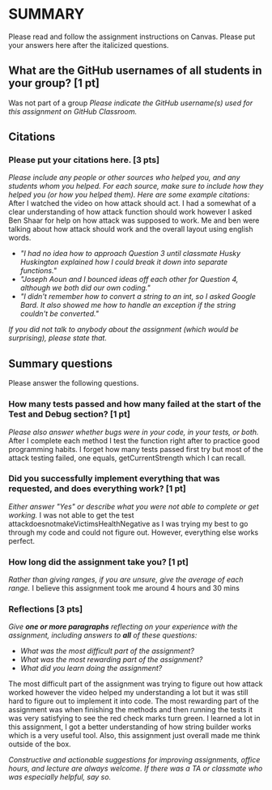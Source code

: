 # SUMMARY

Please read and follow the assignment instructions on Canvas. Please put your answers here after the italicized
questions.

## What are the GitHub usernames of all students in your group? [1 pt]
Was not part of a group
_Please indicate the GitHub username(s) used for this assignment on GitHub Classroom._

## Citations
### Please put your citations here. [3 pts]

_Please include any people or other sources who helped you, and any students whom you helped._
_For each source, make sure to include how they helped you (or how you helped them)._
_Here are some example citations:_
After I watched the video on how attack should act. I had a somewhat of a clear understanding of 
how attack function should work however I asked Ben Shaar for help on how attack was supposed to work. 
Me and ben were talking about how attack should work and the overall layout using english words.

* _"I had no idea how to approach Question 3 until classmate Husky Huskington explained how I could break it down into
  separate functions."_
* _"Joseph Aoun and I bounced ideas off each other for Question 4, although we both did our own coding."_
* _"I didn't remember how to convert a string to an int, so I asked Google Bard. It also showed me how to handle an
  exception if the string couldn't be converted."_

_If you did not talk to anybody about the assignment (which would be surprising), please state that._

## Summary questions

Please answer the following questions.

### How many tests passed and how many failed at the start of the Test and Debug section? [1 pt]
_Please also answer whether bugs were in your code, in your tests, or both._
After I complete each method I test the function right after to practice good programming habits.
I forget how many tests passed first try but most of the attack testing failed, one equals, getCurrentStrength 
which I can recall.


### Did you successfully implement everything that was requested, and does everything work? [1 pt]

_Either answer "Yes" or describe what you were not able to complete or
get working._
I was not able to get the test attackdoesnotmakeVictimsHealthNegative as I was trying my best
to go through my code and could not figure out. However, everything else works perfect.

### How long did the assignment take you? [1 pt]

_Rather than giving ranges, if you are unsure, give the average of each range._
I believe this assignment took me around 4 hours and 30 mins

### Reflections [3 pts]

_Give **one or more paragraphs** reflecting on your experience with the
assignment, including answers to **all** of these questions:_

* _What was the most difficult part of the assignment?_
* _What was the most rewarding part of the assignment?_
* _What did you learn doing the assignment?_

The most difficult part of the assignment was trying to figure out how attack worked however
the video helped my understanding a lot but it was still hard to figure out to implement it into code.
The most rewarding part of the assignment was when finishing the methods and then running the tests
it was very satisfying to see the red check marks turn green. I learned a lot in this assignment, 
I got a better understanding of how string builder works which is a very useful tool. Also, 
this assignment just overall made me think outside of the box. 

_Constructive and actionable suggestions for improving assignments, office hours, and lecture are always welcome._
_If there was a TA or classmate who was especially helpful, say so._
